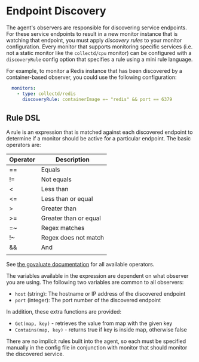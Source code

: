# Endpoint Discovery

The agent's observers are responsible for discovering service endpoints.  For
these service endpoints to result in a new monitor instance that is watching
that endpoint, you must apply _discovery rules_ to your monitor configuration.
Every monitor that supports monitoring specific services (i.e. not a static
monitor like the `collectd/cpu` monitor) can be configured with a
`discoveryRule` config option that specifies a rule using a mini rule language.

For example, to monitor a Redis instance that has been discovered by a
container-based observer, you could use the following configuration:

```yaml
  monitors:
    - type: collectd/redis
      discoveryRule: containerImage =~ "redis" && port == 6379
```

## Rule DSL

A rule is an expression that is matched against each discovered endpoint to
determine if a monitor should be active for a particular endpoint. The basic
operators are:

| Operator | Description |
| --- | --- |
| == | Equals |
| != | Not equals |
| < | Less than |
| <= | Less than or equal |
| > | Greater than |
| >= | Greater than or equal |
| =~ | Regex matches |
| !~ | Regex does not match |
| && | And |
| || | Or | 

See [the govaluate
documentation](https://github.com/Knetic/govaluate/blob/master/MANUAL.md) for
all available operators.

The variables available in the expression are dependent on what observer you
are using.  The following two variables are common to all observers:

 - `host` (string): The hostname or IP address of the discovered endpoint
 - `port` (integer): The port number of the discovered endpoint


In addition, these extra functions are provided:

 - `Get(map, key)` - retrieves the value from map with the given key
 - `Contains(map, key)` - returns true if key is inside map, otherwise false

There are no implicit rules built into the agent, so each must be specified
manually in the config file in conjunction with monitor that should monitor the
discovered service.
